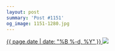 ```yaml
---
layout: post
summary: 'Post #1151'
og_image: 1151-1280.jpg
---
```


<p>
 <time>
  <a href="/1151">
   {{ page.date | date: "%B %-d, %Y" }}
  </a>
 </time>
 <a href="/1151">
  <img data-taken="5/1/2020" sizes="(min-width: 700px) 50vw, calc(100vw - 2rem)" src="{{ site.assets_url }}/1151-640.jpg" srcset="{{ site.assets_url }}/1151-320.jpg 320w, {{ site.assets_url }}/1151-640.jpg 640w, {{ site.assets_url }}/1151-960.jpg 960w, {{ site.assets_url }}/1151-1280.jpg 1280w"/>
 </a>
</p>
